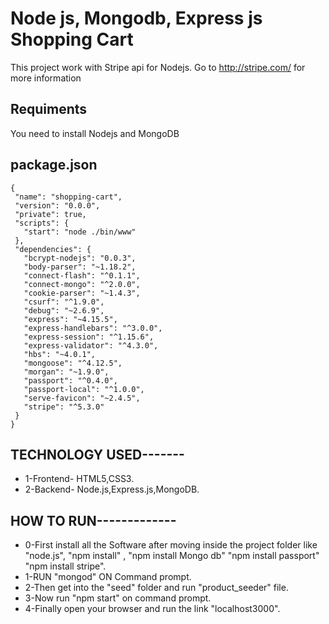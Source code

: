 # Node js, Mongodb, Express js Shopping Cart 
This project work with Stripe api for Nodejs. Go to http://stripe.com/ for more information

## Requiments
You need to install Nodejs and MongoDB

## package.json
 ```
 {
  "name": "shopping-cart",
  "version": "0.0.0",
  "private": true,
  "scripts": {
    "start": "node ./bin/www"
  },
  "dependencies": {
    "bcrypt-nodejs": "0.0.3",
    "body-parser": "~1.18.2",
    "connect-flash": "^0.1.1",
    "connect-mongo": "^2.0.0",
    "cookie-parser": "~1.4.3",
    "csurf": "^1.9.0",
    "debug": "~2.6.9",
    "express": "~4.15.5",
    "express-handlebars": "^3.0.0",
    "express-session": "^1.15.6",
    "express-validator": "^4.3.0",
    "hbs": "~4.0.1",
    "mongoose": "^4.12.5",
    "morgan": "~1.9.0",
    "passport": "^0.4.0",
    "passport-local": "^1.0.0",
    "serve-favicon": "~2.4.5",
    "stripe": "^5.3.0"
  }
}
 ```

## TECHNOLOGY USED-------

* 1-Frontend- HTML5,CSS3.
* 2-Backend- Node.js,Express.js,MongoDB.

## HOW TO RUN-------------

* 0-First install all the Software after moving inside the project folder like "node.js", "npm install" , "npm install Mongo db" "npm install passport" "npm install stripe".
* 1-RUN "mongod" ON Command prompt.
* 2-Then get into the "seed" folder and run "product_seeder" file.
* 3-Now run "npm start" on command prompt.
* 4-Finally open your browser and run the link "localhost3000".

